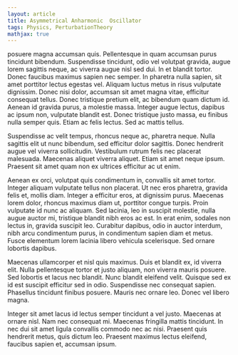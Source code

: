 ```yaml
---
layout: article
title: Asymmetrical Anharmonic  Oscillator
tags: Physics, PerturbationTheory
mathjax: true
---
```


posuere magna accumsan quis. Pellentesque in quam accumsan purus tincidunt bibendum. Suspendisse tincidunt, odio vel volutpat gravida, augue lorem sagittis neque, ac viverra augue nisl sed dui. In et blandit tortor. Donec faucibus maximus sapien nec semper. In pharetra nulla sapien, sit amet porttitor lectus egestas vel. Aliquam luctus metus in risus vulputate dignissim. Donec nisi dolor, accumsan sit amet magna vitae, efficitur consequat tellus. Donec tristique pretium elit, ac bibendum quam dictum id. Aenean id gravida purus, a molestie massa. Integer augue lectus, dapibus ac ipsum non, vulputate blandit est. Donec tristique justo massa, eu finibus nulla semper quis. Etiam ac felis lectus. Sed ac mattis tellus.

Suspendisse ac velit tempus, rhoncus neque ac, pharetra neque. Nulla sagittis elit ut nunc bibendum, sed efficitur dolor sagittis. Donec hendrerit augue vel viverra sollicitudin. Vestibulum rutrum felis nec placerat malesuada. Maecenas aliquet viverra aliquet. Etiam sit amet neque ipsum. Praesent sit amet quam non ex ultrices efficitur ac ut enim.

Aenean ex orci, volutpat quis condimentum in, convallis sit amet tortor. Integer aliquam vulputate tellus non placerat. Ut nec eros pharetra, gravida felis et, mollis diam. Integer a efficitur eros, at dignissim purus. Maecenas lorem dolor, rhoncus maximus diam ut, porttitor congue turpis. Proin vulputate id nunc ac aliquam. Sed lacinia, leo in suscipit molestie, nulla augue auctor mi, tristique blandit nibh eros ac est. In erat enim, sodales non lectus in, gravida suscipit leo. Curabitur dapibus, odio in auctor interdum, nibh arcu condimentum purus, in condimentum sapien diam et metus. Fusce elementum lorem lacinia libero vehicula scelerisque. Sed ornare lobortis dapibus.

Maecenas ullamcorper et nisl quis maximus. Duis et blandit ex, id viverra elit. Nulla pellentesque tortor et justo aliquam, non viverra mauris posuere. Sed lobortis et lacus nec blandit. Nunc blandit eleifend velit. Quisque sed ex id est suscipit efficitur sed in odio. Suspendisse nec consequat sapien. Phasellus tincidunt finibus posuere. Mauris nec ornare leo. Donec vel libero magna.

Integer sit amet lacus id lectus semper tincidunt a vel justo. Maecenas at ornare nisl. Nam nec consequat mi. Maecenas fringilla mattis tincidunt. In nec dui sit amet ligula convallis commodo nec ac nisi. Praesent quis hendrerit metus, quis dictum leo. Praesent maximus lectus eleifend, faucibus sapien et, accumsan ipsum.
